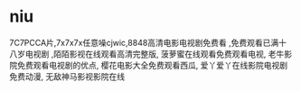 # niu
7C7PCCA片,7x7x7x任意噪cjwic,8848高清电影电视剧免费看 ,免费观看已满十八岁电视剧 ,陌陌影视在线观看高清完整版, 菠萝蜜在线观看免费观看电视, 老牛影院免费观看电视剧的优点, 樱花电影大全免费观看西瓜, 爱丫爱丫在线影院电视剧免费动漫, 无敌神马影视影院在线 
